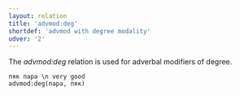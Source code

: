 ```yaml
---
layout: relation
title: 'advmod:deg'
shortdef: 'advmod with degree modality'
udver: '2'
---
```


The _advmod:deg_ relation is used for adverbal modifiers of degree.

~~~ sdparse
пяк пара \n very good
advmod:deg(пара, пяк)

~~~

<!-- Interlanguage links updated Po lis 14 15:35:06 CET 2022 -->
